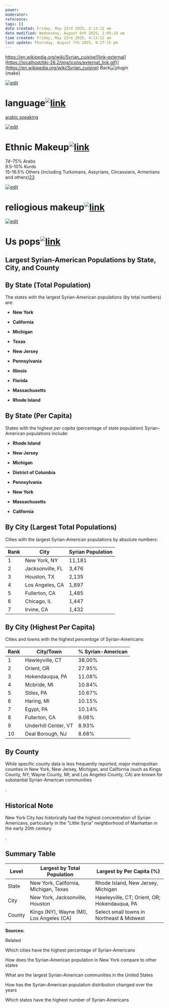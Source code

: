 ```yaml
---
power: 
moderator:
reference:
tags: []
date created: Friday, May 23rd 2025, 4:13:12 am
date modified: Wednesday, August 6th 2025, 2:05:24 am
time created: Friday, May 23rd 2025, 4:13:12 am
last update: Thursday, August 7th 2025, 9:27:15 pm
---
```


https://en.wikipedia.org/wiki/Syrian_cuisine![link-external](https://localhost/tiki-26.2/img/icons/external_link.gif)](https://en.wikipedia.org/wiki/Syrian_cuisine)
Back![plugin](https://localhost/tiki-26.2/img/icons/plugin.png)  
{make}

[![edit](https://localhost/tiki-26.2/img/icons/page_edit.png)](https://localhost/tiki-26.2/tiki-editpage.php?page=Syria&hdr=1 "Edit Section")

# language[![link](https://localhost/tiki-26.2/img/icons/link.png)](https://localhost/tiki-26.2/tiki-index.php?page=Syria#language)

[arabic speaking](https://localhost/tiki-26.2/tiki-index.php?page=Arabic-Speaking "Arabic Speaking")

[![edit](https://localhost/tiki-26.2/img/icons/page_edit.png)](https://localhost/tiki-26.2/tiki-editpage.php?page=Syria&hdr=2 "Edit Section")

# Ethnic Makeup[![link](https://localhost/tiki-26.2/img/icons/link.png)](https://localhost/tiki-26.2/tiki-index.php?page=Syria#Ethnic_Makeup)

74–75% Arabs  
9.5–10% Kurds  
15–16.5% Others (including Turkomans, Assyrians, Circassians, Armenians and others)[2](https://localhost/tiki-26.2/2)[3](https://localhost/tiki-26.2/3)

[![edit](https://localhost/tiki-26.2/img/icons/page_edit.png)](https://localhost/tiki-26.2/tiki-editpage.php?page=Syria&hdr=3 "Edit Section")

# reliogious makeup[![link](https://localhost/tiki-26.2/img/icons/link.png)](https://localhost/tiki-26.2/tiki-index.php?page=Syria#reliogious_makeup)

[![edit](https://localhost/tiki-26.2/img/icons/page_edit.png)](https://localhost/tiki-26.2/tiki-editpage.php?page=Syria&hdr=4 "Edit Section")

# Us pops[![link](https://localhost/tiki-26.2/img/icons/link.png)](https://localhost/tiki-26.2/tiki-index.php?page=Syria#Us_pops)
## Largest Syrian-American Populations by State, City, and County

## **By State (Total Population)**

The states with the largest Syrian-American populations (by total numbers) are:

- **New York**
    
- **California**
    
- **Michigan**
    
- **Texas**
    
- **New Jersey**
    
- **Pennsylvania**
    
- **Illinois**
    
- **Florida**
    
- **Massachusetts**
    
- **Rhode Island**[](https://worldpopulationreview.com/state-rankings/syrian-population-by-state)
    

[](https://en.wikipedia.org/wiki/Syrian_Americans)[](https://www.migrationpolicy.org/article/syrian-refugees-united-states)[](https://www.americanprogress.org/article/syrian-immigrants-in-the-united-states-a-receiving-community-for-todays-refugees/)

## **By State (Per Capita)**

States with the highest _per capita_ (percentage of state population) Syrian-American populations include:

- **Rhode Island**
    
- **New Jersey**
    
- **Michigan**
    
- **District of Columbia**
    
- **Pennsylvania**
    
- **New York**
    
- **Massachusetts**
    
- **California**[](https://worldpopulationreview.com/state-rankings/syrian-population-by-state)
    

## **By City (Largest Total Populations)**

Cities with the largest Syrian-American populations by absolute numbers:

|Rank|City|Syrian Population|
|---|---|---|
|1|New York, NY|11,181|
|2|Jacksonville, FL|3,476|
|3|Houston, TX|2,135|
|4|Los Angeles, CA|1,897|
|5|Fullerton, CA|1,485|
|6|Chicago, IL|1,447|
|7|Irvine, CA|1,432|

## **By City (Highest Per Capita)**

Cities and towns with the highest _percentage_ of Syrian-Americans:

|Rank|City/Town|% Syrian-American|
|---|---|---|
|1|Hawleyville, CT|38.00%|
|2|Orient, OR|27.95%|
|3|Hokendauqua, PA|11.08%|
|4|Mcbride, MI|10.84%|
|5|Stiles, PA|10.67%|
|6|Haring, MI|10.15%|
|7|Egypt, PA|10.14%|
|8|Fullerton, CA|9.08%|
|9|Underhill Center, VT|8.93%|
|10|Deal Borough, NJ|8.68%|

## **By County**

While specific county data is less frequently reported, major metropolitan counties in New York, New Jersey, Michigan, and California (such as Kings County, NY; Wayne County, MI; and Los Angeles County, CA) are known for substantial Syrian-American communities[](https://en.wikipedia.org/wiki/Syrian_Americans)

[](https://www.migrationpolicy.org/article/syrian-refugees-united-states)[](https://www.americanprogress.org/article/syrian-immigrants-in-the-united-states-a-receiving-community-for-todays-refugees/)

.

## **Historical Note**

New York City has historically had the highest concentration of Syrian Americans, particularly in the "Little Syria" neighborhood of Manhattan in the early 20th century[](https://en.wikipedia.org/wiki/Syrian_Americans)

.

## **Summary Table**

|Level|Largest by Total Population|Largest by Per Capita (%)|
|---|---|---|
|State|New York, California, Michigan, Texas|Rhode Island, New Jersey, Michigan|
|City|New York, Jacksonville, Houston|Hawleyville, CT; Orient, OR; Hokendauqua, PA|
|County|Kings (NY), Wayne (MI), Los Angeles (CA)|Select small towns in Northeast & Midwest|

**Sources:**[](https://zipatlas.com/us/city-comparison/largest-syrian-community.htm)

[](https://zipatlas.com/us/city-comparison/percentage-syrian-population.htm)[](https://worldpopulationreview.com/state-rankings/syrian-population-by-state)[](https://en.wikipedia.org/wiki/Syrian_Americans)[](https://www.migrationpolicy.org/article/syrian-refugees-united-states)[](https://indianahistory.org/blog/the-largest-syrian-colony-outside-of-new-york/)[](https://www.americanprogress.org/article/syrian-immigrants-in-the-united-states-a-receiving-community-for-todays-refugees/)

Related

Which cities have the highest percentage of Syrian-Americans

How does the Syrian-American population in New York compare to other states

What are the largest Syrian-American communities in the United States

How has the Syrian-American population distribution changed over the years

Which states have the highest number of Syrian-Americans